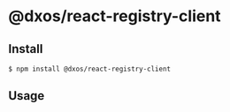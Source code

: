 # @dxos/react-registry-client

## Install

```
$ npm install @dxos/react-registry-client
```

## Usage

